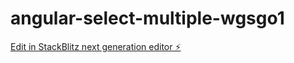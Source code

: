 # angular-select-multiple-wgsgo1

[Edit in StackBlitz next generation editor ⚡️](https://stackblitz.com/~/github.com/faycal-jebali/angular-select-multiple-wgsgo1)
